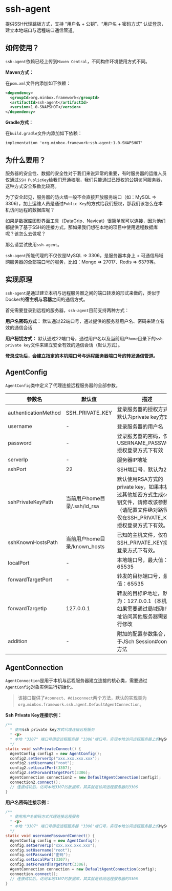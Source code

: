 # ssh-agent

提供SSH代理跳板方式，支持 “用户名 + 公钥”、“用户名 + 密码方式” 认证登录，建立本地端口与远程端口通信管道。

## 如何使用？

`ssh-agent`依赖已经上传到`Maven Central`，不同构件环境使用方式不同。

**Maven方式：**

在`pom.xml`文件内添加如下依赖：

```xml
<dependency>
  <groupId>org.minbox.framework</groupId>
  <artifactId>ssh-agent</artifactId>
  <version>1.0-SNAPSHOT</version>
</dependency>
```

**Gradle方式：**

在`build.gradle`文件内添加如下依赖：

```
implementation 'org.minbox.framework:ssh-agent:1.0-SNAPSHOT'
```

## 为什么要用？

服务器的安全性、数据的安全性对于我们来说异常的重要，有时服务器的运维人员仅通过`SSH PublicKey`给我们开通权限，我们只能通过已授权的公钥访问服务器，这种方式安全系数比较高。

为了安全起见，服务器的防火墙一般不会直接开放服务端口（如：MySQL => 3306），加上运维人员是通过`Public Key`的方式给我们授权，那我们该怎么在本机访问远程的数据库呢？

如果是数据库图形界面工具（DataGrip、Navicat）很简单就可以连接，因为他们都提供了基于SSH的连接方式，那如果我们想在本地的项目中使用远程数据库呢？该怎么去做呢？

那么请尝试使用`ssh-agent`。

`ssh-agent`所能代理的不仅仅是MySQL => 3306，是服务器本身上 + 可通信局域网服务器的全部端口号的服务，比如：Mongo => 27017、Redis => 6379等。

## 实现原理

`ssh-agent`是通过建立本机与远程服务器之间的端口转发的形式来做的，类似于Docker的**宿主机**与**容器**之间的通信方式。

首先需要登录到远程的服务器，`ssh-agent`目前支持两种方式：

**用户名密码方式：** 默认通过22端口号，通过提供的服务器用户名、密码来建立有效的通信会话

**用户秘钥方式：** 默认通过22端口号，通过用户名以及当前用户`home`目录下的`ssh private key`文件来建立安全有效的通信会话（默认方式）。

**登录成功后，会建立指定的本机端口号与远程服务器端口号的转发通信管道。**

## AgentConfig

`AgentConfig`类中定义了代理连接远程服务器的全部参数。

| 参数名               | 默认值                       | 描述                                                         |
| -------------------- | ---------------------------- | ------------------------------------------------------------ |
| authenticationMethod | SSH_PRIVATE_KEY              | 登录服务器的授权方式，默认为private key方式                  |
| username             | -                            | 登录服务器的用户名                                           |
| password             | -                            | 登录服务器的密码，仅在USERNAME_PASSWORD授权登录方式下有效    |
| serverIp             | -                            | 服务器IP地址                                                 |
| sshPort              | 22                           | SSH端口号，默认为22                                          |
| sshPrivateKeyPath    | 当前用户home目录/.ssh/id_rsa | 默认使用RSA方式的private key，如果本机通过其他加密方式生成ssh秘钥文件，请修改该参数（请配置文件绝对路径）。仅在SSH_PRIVATE_KEY授权登录方式下有效。 |
| sshKnownHostsPath    | 当前用户home目录/known_hosts | 已知的主机文件，仅在SSH_PRIVATE_KEY授权登录方式下有效。      |
| localPort            | -                            | 本地端口号，最大值：65535                                    |
| forwardTargetPort    | -                            | 转发的目标端口号，最大值：65535                              |
| forwardTargetIp      | 127.0.0.1                    | 转发的目标IP地址，默认为：127.0.0.1（本机），如果需要通过局域网IP地址访问其他服务器需要进行修改 |
| addition             | -                            | 附加的配置参数集合，用于JSch Session#config方法              |



## AgentConnection

`AgentConnection`是用于本机与远程服务器建立连接的核心类，需要通过`AgentConfig`对象实例进行初始化。

> 该接口提供了`#connect`、`#disconnect`两个方法，默认的实现类为`org.minbox.framework.ssh.agent.DefaultAgentConnection`。

**Ssh Private Key连接示例：**

```java
/**
  * 使用ssh private key方式代理连接远程服务
  * <p>
  * 本地 "3307" 端口号绑定远程服务器 "3306"端口号，实现本地访问远程服务器上的MySQL服务
  */
static void sshPrivateConnect() {
  AgentConfig config2 = new AgentConfig();
  config2.setServerIp("xxx.xxx.xxx.xxx");
  config2.setUsername("root");
  config2.setLocalPort(3307);
  config2.setForwardTargetPort(3306);
  AgentConnection connection2 = new DefaultAgentConnection(config2);
  connection2.connect();
  // 连接成功后，访问本地3307的数据库，其实就是访问远程服务器的3306
}
```

**用户名密码连接示例：**

```java
/**
  * 使用用户名密码方式代理连接远程服务
  * <p>
  * 本地 "3307" 端口号绑定远程服务器 "3306"端口号，实现本地访问远程服务器上的MySQL服务
  */
static void usernamePasswordConnect() {
  AgentConfig config = new AgentConfig();
  config.setServerIp("xxx.xxx.xxx.xxx");
  config.setUsername("root");
  config.setPassword("密码");
  config.setLocalPort(3307);
  config.setForwardTargetPort(3306);
  AgentConnection connection = new DefaultAgentConnection(config);
  connection.connect();
  // 连接成功后，访问本地3307的数据库，其实就是访问远程服务器的3306
}
```